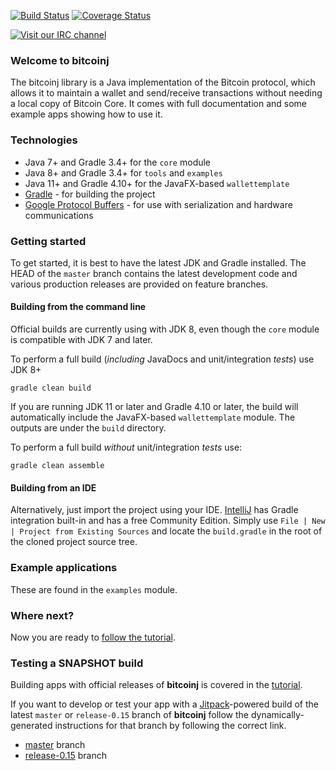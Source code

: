 [![Build Status](https://travis-ci.org/bitcoinj/bitcoinj.png?branch=master)](https://travis-ci.org/bitcoinj/bitcoinj)   [![Coverage Status](https://coveralls.io/repos/bitcoinj/bitcoinj/badge.png?branch=master)](https://coveralls.io/r/bitcoinj/bitcoinj?branch=master) 

[![Visit our IRC channel](https://kiwiirc.com/buttons/irc.freenode.net/bitcoinj.png)](https://kiwiirc.com/client/irc.freenode.net/bitcoinj)

### Welcome to bitcoinj

The bitcoinj library is a Java implementation of the Bitcoin protocol, which allows it to maintain a wallet and send/receive transactions without needing a local copy of Bitcoin Core. It comes with full documentation and some example apps showing how to use it.

### Technologies

* Java 7+ and Gradle 3.4+ for the `core` module
* Java 8+ and Gradle 3.4+ for `tools` and `examples`
* Java 11+ and Gradle 4.10+ for the JavaFX-based `wallettemplate`
* [Gradle](https://gradle.org/) - for building the project
* [Google Protocol Buffers](https://github.com/google/protobuf) - for use with serialization and hardware communications

### Getting started

To get started, it is best to have the latest JDK and Gradle installed. The HEAD of the `master` branch contains the latest development code and various production releases are provided on feature branches.

#### Building from the command line

Official builds are currently using with JDK 8, even though the `core` module is compatible with JDK 7 and later.

To perform a full build (*including* JavaDocs and unit/integration *tests*) use JDK 8+
```
gradle clean build
```
If you are running JDK 11 or later and Gradle 4.10 or later, the build will automatically include the JavaFX-based `wallettemplate` module. The outputs are under the `build` directory.

To perform a full build *without* unit/integration *tests* use:
```
gradle clean assemble
```

#### Building from an IDE

Alternatively, just import the project using your IDE. [IntelliJ](http://www.jetbrains.com/idea/download/) has Gradle integration built-in and has a free Community Edition. Simply use `File | New | Project from Existing Sources` and locate the `build.gradle` in the root of the cloned project source tree.

### Example applications

These are found in the `examples` module.

### Where next?

Now you are ready to [follow the tutorial](https://bitcoinj.github.io/getting-started).

### Testing a SNAPSHOT build

Building apps with official releases of **bitcoinj** is covered in the [tutorial](https://bitcoinj.github.io/getting-started).

If you want to develop or test your app with a [Jitpack](https://jitpack.io)-powered build of the latest `master` or `release-0.15` branch of **bitcoinj** follow the dynamically-generated instructions for that branch by following the correct link.


* [master](https://jitpack.io/#bitcoinj/bitcoinj/master-SNAPSHOT) branch
* [release-0.15](https://jitpack.io/#bitcoinj/bitcoinj/release-0.15-SNAPSHOT) branch